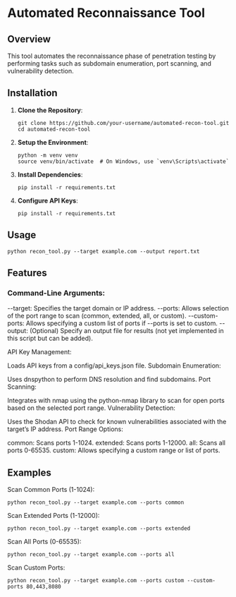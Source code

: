 # Automated Reconnaissance Tool

## Overview

This tool automates the reconnaissance phase of penetration testing by performing tasks such as subdomain enumeration, port scanning, and vulnerability detection.

## Installation

1. **Clone the Repository**:
   ```
   git clone https://github.com/your-username/automated-recon-tool.git
   cd automated-recon-tool
   ```

2. **Setup the Environment**:
   ```
   python -m venv venv
   source venv/bin/activate  # On Windows, use `venv\Scripts\activate`
   ```

3. **Install Dependencies**:
   ```
   pip install -r requirements.txt
   ```

4. **Configure API Keys**:
   ```
   pip install -r requirements.txt
   ```

## Usage

```
python recon_tool.py --target example.com --output report.txt
```

## Features

### Command-Line Arguments:

--target: Specifies the target domain or IP address.
--ports: Allows selection of the port range to scan (common, extended, all, or custom).
--custom-ports: Allows specifying a custom list of ports if --ports is set to custom.
--output: (Optional) Specify an output file for results (not yet implemented in this script but can be added).


API Key Management:

Loads API keys from a config/api_keys.json file.
Subdomain Enumeration:

Uses dnspython to perform DNS resolution and find subdomains.
Port Scanning:

Integrates with nmap using the python-nmap library to scan for open ports based on the selected port range.
Vulnerability Detection:

Uses the Shodan API to check for known vulnerabilities associated with the target’s IP address.
Port Range Options:

common: Scans ports 1-1024.
extended: Scans ports 1-12000.
all: Scans all ports 0-65535.
custom: Allows specifying a custom range or list of ports.


## Examples

Scan Common Ports (1-1024):
```
python recon_tool.py --target example.com --ports common
```

Scan Extended Ports (1-12000):
```
python recon_tool.py --target example.com --ports extended
```

Scan All Ports (0-65535):
```
python recon_tool.py --target example.com --ports all
```

Scan Custom Ports:
```
python recon_tool.py --target example.com --ports custom --custom-ports 80,443,8080
```